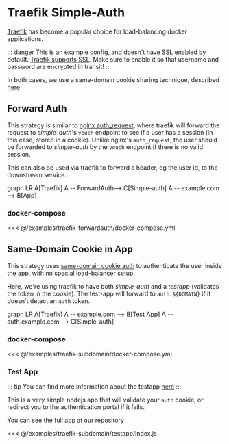 # Traefik Simple-Auth

[Traefik](https://traefik.io/) has become a popular choice for load-balancing docker applications.

::: danger
This is an example config, and doesn't have SSL enabled by default. [Traefik supports SSL](https://doc.traefik.io/traefik/https/overview/).
Make sure to enable it so that username and password are encrypted in transit!
:::

In both cases, we use a same-domain cookie sharing technique, described [here](/access/cookie)

## Forward Auth

This strategy is similar to [nginx auth_request](nginx-auth-request.md), where traefik will forward the request
to *simple-auth*'s `vouch` endpoint to see if a user has a session (in this case, stored in a cookie).  Unlike
nginx's `auth_request`, the user should be forwarded to *simple-auth* by the `vouch` endpoint if there is no valid session.

This can also be used via traefik to forward a header, eg the user id, to the downstream service.

<mermaid>
graph LR
A[Traefik]
A -- ForwardAuth--> C[Simple-auth]
A -- example.com --> B[App]
</mermaid>

### docker-compose

<<< @/examples/traefik-forwardauth/docker-compose.yml

## Same-Domain Cookie in App

This strategy uses [same-domain cookie auth](/access/cookie.md) to authenticate the user inside the app, with no special load-balancer setup.

Here, we're using traefik to have both *simple-auth* and a *testapp* (validates the token in the cookie).  The test-app will forward to `auth.${DOMAIN}` if it doesn't detect an `auth` token.

<mermaid>
graph LR
A[Traefik]
A -- example.com --> B[Test App]
A -- auth.example.com --> C[Simple-auth]
</mermaid>

### docker-compose

<<< @/examples/traefik-subdomain/docker-compose.yml


### Test App

::: tip
You can find more information about the testapp [here](/cookbooks/decodejwt)
:::

This is a very simple nodejs app that will validate your `auth` cookie, or redirect
you to the authentication portal if it fails.

You can see the full app at our <a :href="`${$themeConfig.fileUrl}/docs/examples/traefik-subdomain/testapp`" target="_blank">repository</a>

<<< @/examples/traefik-subdomain/testapp/index.js
